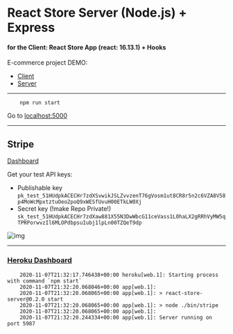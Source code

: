 # React Store Server (Node.js) + Express
#### for the Client: React Store App (react: 16.13.1) + Hooks

E-commerce project DEMO:
- [Client](https://react-store-09.vercel.app)
- [Server](https://react-store-express-server.herokuapp.com)

---------------

``` 
    npm run start
```

Go to [localhost:5000](http://localhost:5000)

---------------

## Stripe

[Dashboard](https://dashboard.stripe.com/test/dashboard)

Get your test API keys:
- Publishable key
```pk_test_51HUdpkACECHr7zdXSvwikJSLZvvzenT76gVosm1ut8CR8r5n2c6VZA8V58p4MoWcMpxtztuOeo2poQ9xWESfUvuH00ETkLW0Xj```
- Secret key (!make Repo Private!)
```sk_test_51HUdpkACECHr7zdXaw881X55N3DwWbcG11ceVass1L0haLX2gRRhVyMW5qTPRPorwvzIl6MLOPdbpsuIubj1lpLn00TZQeT9dp```


![img](./payment.png)


-------------

### [Heroku Dashboard](https://dashboard.heroku.com/apps/react-store-express-server/logs)

``` 
    2020-11-07T21:32:17.746438+00:00 heroku[web.1]: Starting process with command `npm start`
    2020-11-07T21:32:20.068046+00:00 app[web.1]: 
    2020-11-07T21:32:20.068065+00:00 app[web.1]: > react-store-server@0.2.0 start
    2020-11-07T21:32:20.068065+00:00 app[web.1]: > node ./bin/stripe
    2020-11-07T21:32:20.068065+00:00 app[web.1]: 
    2020-11-07T21:32:20.244334+00:00 app[web.1]: Server running on port 5987
```
